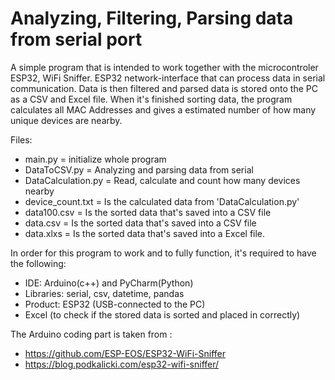 # Analyzing, Filtering, Parsing data from serial port

A simple program that is intended to work together with the microcontroler ESP32, WiFi Sniffer.
ESP32 network-interface that can process data in serial communication. 
Data is then filtered and parsed data is stored onto the PC as a CSV and Excel file.
When it's finished sorting data, the program calculates all MAC Addresses and gives a estimated number of how many unique devices are nearby.

Files:
* main.py = initialize whole program
* DataToCSV.py = Analyzing and parsing data from serial
* DataCalculation.py = Read, calculate and count how many devices nearby
* device_count.txt = Is the calculated data from 'DataCalculation.py'
* data100.csv = Is the sorted data that's saved into a CSV file
* data.csv = Is the sorted data that's saved into a CSV file
* data.xlxs = Is the sorted data that's saved into a Excel file.


In order for this program to work and to fully function, 
it's required to have the following: 

* IDE: Arduino(c++) and PyCharm(Python)
* Libraries: serial, csv, datetime, pandas
* Product: ESP32 (USB-connected to the PC)
* Excel (to check if the stored data is sorted and placed in correctly)

The Arduino coding part is taken from :
* https://github.com/ESP-EOS/ESP32-WiFi-Sniffer
* https://blog.podkalicki.com/esp32-wifi-sniffer/


